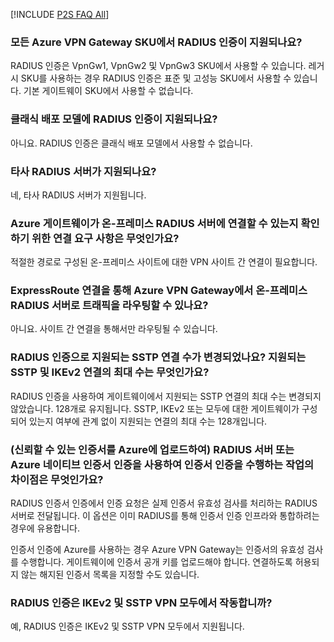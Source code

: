 [!INCLUDE [P2S FAQ All](vpn-gateway-faq-p2s-all-include.md)]

### <a name="is-radius-authentication-supported-on-all-azure-vpn-gateway-skus"></a>모든 Azure VPN Gateway SKU에서 RADIUS 인증이 지원되나요?

RADIUS 인증은 VpnGw1, VpnGw2 및 VpnGw3 SKU에서 사용할 수 있습니다. 레거시 SKU를 사용하는 경우 RADIUS 인증은 표준 및 고성능 SKU에서 사용할 수 있습니다. 기본 게이트웨이 SKU에서 사용할 수 없습니다. 
 
### <a name="is-radius-authentication-supported-for-the-classic-deployment-model"></a>클래식 배포 모델에 RADIUS 인증이 지원되나요?
 
아니요. RADIUS 인증은 클래식 배포 모델에서 사용할 수 없습니다.
 
### <a name="are-3rd-party-radius-servers-supported"></a>타사 RADIUS 서버가 지원되나요?

네, 타사 RADIUS 서버가 지원됩니다.
 
### <a name="what-are-the-connectivity-requirements-to-ensure-that-the-azure-gateway-is-able-to-reach-an-on-premises-radius-server"></a>Azure 게이트웨이가 온-프레미스 RADIUS 서버에 연결할 수 있는지 확인하기 위한 연결 요구 사항은 무엇인가요?

적절한 경로로 구성된 온-프레미스 사이트에 대한 VPN 사이트 간 연결이 필요합니다.  
 
### <a name="can-traffic-to-an-on-premises-radius-server-from-the-azure-vpn-gateway-be-routed-over-an-expressroute-connection"></a>ExpressRoute 연결을 통해 Azure VPN Gateway에서 온-프레미스 RADIUS 서버로 트래픽을 라우팅할 수 있나요?

아니요. 사이트 간 연결을 통해서만 라우팅될 수 있습니다.
 
### <a name="is-there-a-change-in-the-number-of-sstp-connections-supported-with-radius-authentication-what-is-the-maximum-number-of-sstp-and-ikev2-connections-supported"></a>RADIUS 인증으로 지원되는 SSTP 연결 수가 변경되었나요? 지원되는 SSTP 및 IKEv2 연결의 최대 수는 무엇인가요?

RADIUS 인증을 사용하여 게이트웨이에서 지원되는 SSTP 연결의 최대 수는 변경되지 않았습니다. 128개로 유지됩니다. SSTP, IKEv2 또는 모두에 대한 게이트웨이가 구성되어 있는지 여부에 관계 없이 지원되는 연결의 최대 수는 128개입니다.
 
### <a name="what-is-the-difference-between-doing-certificate-authentication-using-a-radius-server-vs-using-azure-native-certificate-authentication-by-uploading-a-trusted-certificate-to-azure"></a>(신뢰할 수 있는 인증서를 Azure에 업로드하여) RADIUS 서버 또는 Azure 네이티브 인증서 인증을 사용하여 인증서 인증을 수행하는 작업의 차이점은 무엇인가요?

RADIUS 인증서 인증에서 인증 요청은 실제 인증서 유효성 검사를 처리하는 RADIUS 서버로 전달됩니다. 이 옵션은 이미 RADIUS를 통해 인증서 인증 인프라와 통합하려는 경우에 유용합니다.
  
인증서 인증에 Azure를 사용하는 경우 Azure VPN Gateway는 인증서의 유효성 검사를 수행합니다. 게이트웨이에 인증서 공개 키를 업로드해야 합니다. 연결하도록 허용되지 않는 해지된 인증서 목록을 지정할 수도 있습니다.

### <a name="does-radius-authentication-work-with-both-ikev2-and-sstp-vpn"></a>RADIUS 인증은 IKEv2 및 SSTP VPN 모두에서 작동합니까?

예, RADIUS 인증은 IKEv2 및 SSTP VPN 모두에서 지원됩니다.  